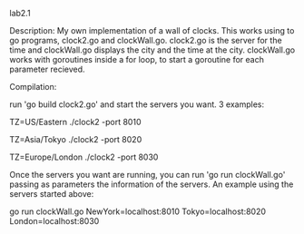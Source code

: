 lab2.1

Description: 
My own implementation of a wall of clocks. This works using to go programs, clock2.go and clockWall.go. clock2.go is the server for the time and clockWall.go displays the city and the time at the city. clockWall.go works with goroutines inside a for loop, to start a goroutine for each parameter recieved. 

Compilation:

run 'go build clock2.go' and start the servers you want. 3 examples: 

TZ=US/Eastern ./clock2 -port 8010

TZ=Asia/Tokyo ./clock2 -port 8020

TZ=Europe/London ./clock2 -port 8030


Once the servers you want are running, you can run 'go run clockWall.go' passing as parameters the information of the servers. An example using the servers started above:

go run clockWall.go NewYork=localhost:8010 Tokyo=localhost:8020 London=localhost:8030
